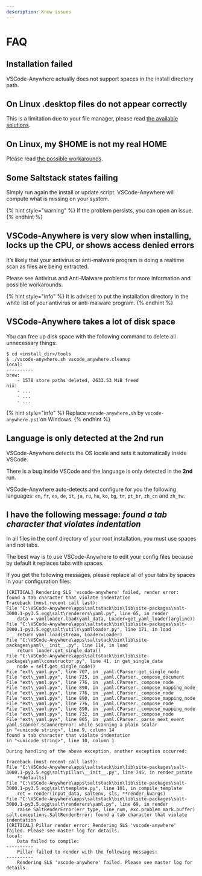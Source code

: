 ```yaml
---
description: Know issues
---
```


# FAQ

## Installation failed

VSCode-Anywhere actually does not support spaces in the install directory path.

## On Linux .desktop files do not appear correctly

This is a limitation due to your file manager, please read [the available solutions](install/advanced/linux-installation.md#linux-shortcuts-icons).

## On Linux, my $HOME is not my real HOME

Please read [the possible workarounds](install/advanced/linux-installation.md#home).

## Some Saltstack states failing

Simply run again the install or update script. VSCode-Anywhere will compute what is missing on your system.

{% hint style="warning" %}
If the problem persists, you can open an issue.
{% endhint %}

## VSCode-Anywhere is very slow when installing, locks up the CPU, or shows access denied errors

It’s likely that your antivirus or anti-malware program is doing a realtime scan as files are being extracted.

Please see Antivirus and Anti-Malware problems for more information and possible workarounds.

{% hint style="info" %}
It is advised to put the installation directory in the white list of your antivirus or anti-malware program.
{% endhint %}

## VSCode-Anywhere takes a lot of disk space

You can free up disk space with the following command to delete all unnecessary things:

```text
$ cd <install_dir>/tools
$ ./vscode-anywhere.sh vscode_anywhere.cleanup
local:
----------
brew:
    - 1578 store paths deleted, 2633.53 MiB freed
nix:
    - ...
    - ...
    - ...
```

{% hint style="info" %}
Replace `vscode-anywhere.sh` by `vscode-anywhere.ps1` on Windows.
{% endhint %}

## Language is only detected at the 2nd run

VSCode-Anywhere detects the OS locale and sets it automatically inside VSCode.

There is a bug inside VSCode and the language is only detected in the **2nd** run.

VSCode-Anywhere auto-detects and configure for you the following languages: `en`, `fr`, `es`, `de`, `it`, `ja`, `ru`, `hu`, `ko`, `bg`, `tr`, `pt_br`, `zh_cn` and `zh_tw`.

## I have the following message: _found a tab character that violates indentation_

In all files in the conf directory of your root installation, you must use spaces and not tabs.

The best way is to use VSCode-Anywhere to edit your config files because by default it replaces tabs with spaces.

If you get the following messages, please replace all of your tabs by spaces in your configuration files:

```text
[CRITICAL] Rendering SLS 'vscode-anywhere' failed, render error:
found a tab character that violate indentation
Traceback (most recent call last):
File "C:\VSCode-Anywhere\apps\saltstack\bin\lib\site-packages\salt-3000.1-py3.5.egg\salt\renderers\yaml.py", line 65, in render
    data = yamlloader.load(yaml_data, Loader=get_yaml_loader(argline))
File "C:\VSCode-Anywhere\apps\saltstack\bin\lib\site-packages\salt-3000.1-py3.5.egg\salt\utils\yamlloader.py", line 171, in load
    return yaml.load(stream, Loader=Loader)
File "C:\VSCode-Anywhere\apps\saltstack\bin\lib\site-packages\yaml\__init__.py", line 114, in load
    return loader.get_single_data()
File "C:\VSCode-Anywhere\apps\saltstack\bin\lib\site-packages\yaml\constructor.py", line 41, in get_single_data
    node = self.get_single_node()
File "ext\_yaml.pyx", line 707, in _yaml.CParser.get_single_node
File "ext\_yaml.pyx", line 725, in _yaml.CParser._compose_document
File "ext\_yaml.pyx", line 776, in _yaml.CParser._compose_node
File "ext\_yaml.pyx", line 890, in _yaml.CParser._compose_mapping_node
File "ext\_yaml.pyx", line 776, in _yaml.CParser._compose_node
File "ext\_yaml.pyx", line 890, in _yaml.CParser._compose_mapping_node
File "ext\_yaml.pyx", line 776, in _yaml.CParser._compose_node
File "ext\_yaml.pyx", line 890, in _yaml.CParser._compose_mapping_node
File "ext\_yaml.pyx", line 732, in _yaml.CParser._compose_node
File "ext\_yaml.pyx", line 905, in _yaml.CParser._parse_next_event
yaml.scanner.ScannerError: while scanning a plain scalar
in "<unicode string>", line 9, column 14
found a tab character that violate indentation
in "<unicode string>", line 10, column 1

During handling of the above exception, another exception occurred:

Traceback (most recent call last):
File "C:\VSCode-Anywhere\apps\saltstack\bin\lib\site-packages\salt-3000.1-py3.5.egg\salt\pillar\__init__.py", line 745, in render_pstate
    **defaults)
File "C:\VSCode-Anywhere\apps\saltstack\bin\lib\site-packages\salt-3000.1-py3.5.egg\salt\template.py", line 101, in compile_template
    ret = render(input_data, saltenv, sls, **render_kwargs)
File "C:\VSCode-Anywhere\apps\saltstack\bin\lib\site-packages\salt-3000.1-py3.5.egg\salt\renderers\yaml.py", line 69, in render
    raise SaltRenderError(err_type, line_num, exc.problem_mark.buffer)
salt.exceptions.SaltRenderError: found a tab character that violate indentation
[CRITICAL] Pillar render error: Rendering SLS 'vscode-anywhere' failed. Please see master log for details.
local:
    Data failed to compile:
----------
    Pillar failed to render with the following messages:
----------
    Rendering SLS 'vscode-anywhere' failed. Please see master log for details.
```

